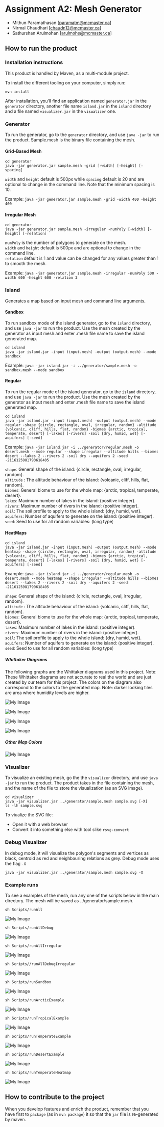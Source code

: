 # Assignment A2: Mesh Generator
  - Mithun Paramathasan [paramatm@mcmaster.ca]
  - Nirmal Chaudhari [chaudn12@mcmaster.ca]
  - Sathurshan Arulmohan [arulmohs@mcmaster.ca]

## How to run the product
### Installation instructions
This product is handled by Maven, as a multi-module project. 

To install the different tooling on your computer, simply run:

```
mvn install
```

After installation, you'll find an application named `generator.jar` in the `generator` directory, another file name `island.jar` in the `island` directory and a file named `visualizer.jar` in the `visualizer` one. 

### Generator

To run the generator, go to the `generator` directory, and use `java -jar` to run the product. Sample.mesh is the binary file containing the mesh.

#### Grid-Based Mesh
```
cd generator 
java -jar generator.jar sample.mesh -grid [-width] [-height] [-spacing]
```
`width` and `height` default is 500px while `spacing` default is 20 and are optional to change in the command line. Note that the minimum spacing is 10. 

Example: `java -jar generator.jar sample.mesh -grid -width 400 -height 400`

#### Irregular Mesh
```
cd generator 
java -jar generator.jar sample.mesh -irregular -numPoly [-width] [-height] [-relation]
```
`numPoly` is the number of polygons to generate on the mesh.\
`width` and `height` default is 500px and are optional to change in the command line. \
`relation` default is 1 and value can be changed for any values greater than 1 to smooth the mesh.

Example: `java -jar generator.jar sample.mesh -irregular -numPoly 500 -width 600 -height 600 -relation 3`

### Island
Generates a map based on input mesh and command line arguments. 

#### Sandbox 
To run sandbox mode of the island generator, go to the `island` directory, and use `java -jar` to run the product. Use the mesh created by the generator as input mesh and enter .mesh file name to save the island generated map.  

```
cd island
java -jar island.jar -input (input.mesh) -output (output.mesh) --mode sandbox
```

Example: `java -jar island.jar -i ../generator/sample.mesh -o sandbox.mesh --mode sandbox`

#### Regular
To run the regular mode of the island generator, go to the `island` directory, and use `java -jar` to run the product. Use the mesh created by the generator as input mesh and enter .mesh file name to save the island generated map.  

```
cd island
java -jar island.jar -input (input.mesh) -output (output.mesh) --mode regular -shape {circle, rectangle, oval, irregular, random} -altitude {volcanic, cliff, hills, flat, random} -biomes {arctic, tropical, temperate, desert} [-lakes] [-rivers] -soil {dry, humid, wet} [-aquifers] [-seed]
```

Example: `java -jar island.jar -i ../generator/regular.mesh -o desert.mesh --mode regular --shape irregular --altitude hills --biomes desert --lakes 2 --rivers 2 -soil dry --aquifers 2 -seed -2116125981790618405`

`shape`: General shape of the island: {circle, rectangle, oval, irregular, random}.\
`altitude` : The altitude behaviour of the island: {volcanic, cliff, hills, flat, random}.\
`biomes`: General biome to use for the whole map: {arctic, tropical, temperate, desert}.\
`lakes`: Maximum number of lakes in the island: (positive integer).\
`rivers`: Maximum number of rivers in the island: (positive integer).\
`soil`: The soil profile to apply to the whole island: {dry, humid, wet}.\
`aquifers`: Number of aquifers to generate on the island: (positive integer).\
`seed`: Seed to use for all random variables: (long type)


#### HeatMaps

```
cd island
java -jar island.jar -input (input.mesh) -output (output.mesh) --mode heatmap -shape {circle, rectangle, oval, irregular, random} -altitude {volcanic, cliff, hills, flat, random} -biomes {arctic, tropical, temperate, desert} [-lakes] [-rivers] -soil {dry, humid, wet} [-aquifers] [-seed]
```

Example: `java -jar island.jar -i ../generator/regular.mesh -o desert.mesh --mode heatmap --shape irregular --altitude hills --biomes desert --lakes 2 --rivers 2 -soil dry --aquifers 2 -seed -2116125981790618405`



`shape`: General shape of the island: {circle, rectangle, oval, irregular, random}.\
`altitude` : The altitude behaviour of the island: {volcanic, cliff, hills, flat, random}.\
`biomes`: General biome to use for the whole map: {arctic, tropical, temperate, desert}.\
`lakes`: Maximum number of lakes in the island: (positive integer).\
`rivers`: Maximum number of rivers in the island: (positive integer).\
`soil`: The soil profile to apply to the whole island: {dry, humid, wet}.\
`aquifers`: Number of aquifers to generate on the island: (positive integer).\
`seed`: Seed to use for all random variables: (long type)


##### Whittaker Diagrams
The following graphs are the Whittaker diagrams used in this project. Note: These Whittaker diagrams are not accurate to real the world and are just created by our team for this project. The colors on the diagram also correspond to the colors to the generated map. Note: darker looking tiles are area where humidity levels are higher. 

![My Image](images/arcticWhittaker.png)

![My Image](images/tropicalWhittaker.png)

![My Image](images/temperateWhittaker.png)

![My Image](images/desertWhittaker.png)

##### Other Map Colors

![My Image](images/otherMapColor.png)

### Visualizer

To visualize an existing mesh, go the the `visualizer` directory, and use `java -jar` to run the product. The product takes in the file containing the mesh, and the name of the file to store the visualization (as an SVG image).

```
cd visualizer 
java -jar visualizer.jar ../generator/sample.mesh sample.svg [-X]
ls -lh sample.svg
```
To viualize the SVG file:

  - Open it with a web browser
  - Convert it into something else with tool slike `rsvg-convert`

### Debug Visualizer
In debug mode, it will visualize the polygon's segments and vertices as black, centroid as red and neighbouring relations as grey. Debug mode uses the flag `-X`
 ```
 java -jar visualizer.jar ../generator/sample.mesh sample.svg -X
 ```

### Example runs
To see a examples of the mesh, run any one of the scripts below in the main directory. The mesh will be saved as ../generator/sample.mesh.

```sh Scripts/runAll```

![My Image](images/grid.png)

```sh Scripts/runAllDebug```

![My Image](images/gridDebug.png)

```sh Scripts/runAllIrregular```

![My Image](images/irregular.png)

```sh Scripts//runAllDebugIrregular```

![My Image](images/irregularDebug.png)

```sh Scripts/runSandbox```

![My Image](images/sandbox.png)

```sh Scripts/runArcticExample```

![My Image](images/arctic.png)

```sh Scripts/runTropicalExample```

![My Image](images/tropical.png)

```sh Scripts/runTemperateExample```

![My Image](images/temperate.png)

```sh Scripts/runDesertExample```

![My Image](images/desert.png)

```sh Scripts/runTemperateHeatmap```

![My Image](images/heatmap.png)


## How to contribute to the project

When you develop features and enrich the product, remember that you have first to `package` (as in `mvn package`) it so that the `jar` file is re-generated by maven.
